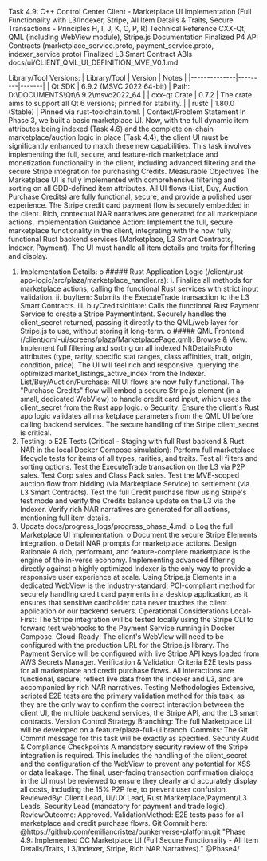 Task 4.9: C++ Control Center Client - Marketplace UI Implementation
(Full Functionality with L3/Indexer, Stripe, All Item Details & Traits, Secure Transactions - Principles H, I, J, K, O, P, R)
Technical Reference
CXX-Qt, QML (including WebView module), Stripe.js Documentation
Finalized P4 API Contracts (marketplace_service.proto, payment_service.proto, indexer_service.proto)
Finalized L3 Smart Contract ABIs
docs/ui/CLIENT_QML_UI_DEFINITION_MVE_V0.1.md

Library/Tool Versions:
| Library/Tool | Version | Notes |
|--------------|---------|-------|
| Qt SDK | 6.9.2 (MSVC 2022 64-bit) | Path: D:\DOCUMENTS\Qt\6.9.2\msvc2022_64 |
| cxx-qt Crate | 0.7.2 | The crate aims to support all Qt 6 versions; pinned for stability. |
| rustc | 1.80.0 (Stable) | Pinned via rust-toolchain.toml. |
Context/Problem Statement
In Phase 3, we built a basic marketplace UI. Now, with the full dynamic item attributes being indexed (Task 4.6) and the complete on-chain marketplace/auction logic in place (Task 4.4), the client UI must be significantly enhanced to match these new capabilities. This task involves implementing the full, secure, and feature-rich marketplace and monetization functionality in the client, including advanced filtering and the secure Stripe integration for purchasing Credits.
Measurable Objectives
The Marketplace UI is fully implemented with comprehensive filtering and sorting on all GDD-defined item attributes.
All UI flows (List, Buy, Auction, Purchase Credits) are fully functional, secure, and provide a polished user experience.
The Stripe credit card payment flow is securely embedded in the client.
Rich, contextual NAR narratives are generated for all marketplace actions.
Implementation Guidance
Action: Implement the full, secure marketplace functionality in the client, integrating with the now fully functional Rust backend services (Marketplace, L3 Smart Contracts, Indexer, Payment). The UI must handle all item details and traits for filtering and display.
1. Implementation Details:
o ##### Rust Application Logic (/client/rust-app-logic/src/plaza/marketplace_handler.rs):
i. Finalize all methods for marketplace actions, calling the functional Rust services with strict input validation.
ii. buyItem: Submits the ExecuteTrade transaction to the L3 Smart Contracts.
iii. buyCreditsInitiate: Calls the functional Rust Payment Service to create a Stripe PaymentIntent. Securely handles the client_secret returned, passing it directly to the QML/web layer for Stripe.js to use, without storing it long-term.
o ##### QML Frontend (/client/qml-ui/screens/plaza/MarketplacePage.qml):
Browse & View: Implement full filtering and sorting on all indexed NftDetailsProto attributes (type, rarity, specific stat ranges, class affinities, trait, origin, condition, price). The UI will feel rich and responsive, querying the optimized market_listings_active_index from the Indexer.
List/Buy/Auction/Purchase: All UI flows are now fully functional. The "Purchase Credits" flow will embed a secure Stripe.js element (in a small, dedicated WebView) to handle credit card input, which uses the client_secret from the Rust app logic.
o Security: Ensure the client's Rust app logic validates all marketplace parameters from the QML UI before calling backend services. The secure handling of the Stripe client_secret is critical.
2. Testing:
o E2E Tests (Critical - Staging with full Rust backend & Rust NAR in the local Docker Compose simulation):
Perform full marketplace lifecycle tests for items of all types, rarities, and traits.
Test all filters and sorting options.
Test the ExecuteTrade transaction on the L3 via P2P sales.
Test Corp sales and Class Pack sales.
Test the MVE-scoped auction flow from bidding (via Marketplace Service) to settlement (via L3 Smart Contracts).
Test the full Credit purchase flow using Stripe's test mode and verify the Credits balance update on the L3 via the Indexer.
Verify rich NAR narratives are generated for all actions, mentioning full item details.
3. Update docs/progress_logs/progress_phase_4.md:
o Log the full Marketplace UI implementation.
o Document the secure Stripe Elements integration.
o Detail NAR prompts for marketplace actions.
Design Rationale
A rich, performant, and feature-complete marketplace is the engine of the in-verse economy. Implementing advanced filtering directly against a highly optimized Indexer is the only way to provide a responsive user experience at scale. Using Stripe.js Elements in a dedicated WebView is the industry-standard, PCI-compliant method for securely handling credit card payments in a desktop application, as it ensures that sensitive cardholder data never touches the client application or our backend servers.
Operational Considerations
Local-First: The Stripe integration will be tested locally using the Stripe CLI to forward test webhooks to the Payment Service running in Docker Compose.
Cloud-Ready: The client's WebView will need to be configured with the production URL for the Stripe.js library. The Payment Service will be configured with live Stripe API keys loaded from AWS Secrets Manager.
Verification & Validation Criteria
E2E tests pass for all marketplace and credit purchase flows.
All interactions are functional, secure, reflect live data from the Indexer and L3, and are accompanied by rich NAR narratives.
Testing Methodologies
Extensive, scripted E2E tests are the primary validation method for this task, as they are the only way to confirm the correct interaction between the client UI, the multiple backend services, the Stripe API, and the L3 smart contracts.
Version Control Strategy
Branching: The full Marketplace UI will be developed on a feature/plaza-full-ui branch.
Commits: The Git Commit message for this task will be exactly as specified.
Security Audit & Compliance Checkpoints
A mandatory security review of the Stripe integration is required. This includes the handling of the client_secret and the configuration of the WebView to prevent any potential for XSS or data leakage.
The final, user-facing transaction confirmation dialogs in the UI must be reviewed to ensure they clearly and accurately display all costs, including the 15% P2P fee, to prevent user confusion.
ReviewedBy: Client Lead, UI/UX Lead, Rust Marketplace/Payment/L3 Leads, Security Lead (mandatory for payment and trade logic).
ReviewOutcome: Approved.
ValidationMethod: E2E tests pass for all marketplace and credit purchase flows.
Git Commit here: @https://github.com/emiliancristea/bunkerverse-platform.git "Phase 4.9: Implemented CC Marketplace UI (Full Secure Functionality - All Item Details/Traits, L3/Indexer, Stripe, Rich NAR Narratives)." @Phase4/